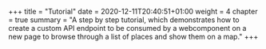 +++
title = "Tutorial"
date = 2020-12-11T20:40:51+01:00
weight = 4
chapter = true
summary = "A step by step tutorial, which demonstrates how to create a custom API endpoint to be consumed by a webcomponent on a new page to browse through a list of places and show them on a map."
+++